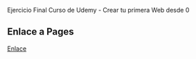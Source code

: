 Ejercicio Final Curso de Udemy - Crear tu primera Web desde 0

## Enlace a Pages
[Enlace](https://miguelledesmac.github.io/Ejercicio_final_html_css_desde0_Udemy/)
